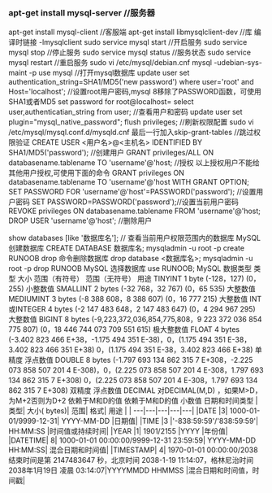 ### apt-get install mysql-server //服务器
apt-get install mysql-client //客服端
apt-get install libmysqlclient-dev //库
编译时链接 -lmysqlclient
sudo service mysql start //开启服务
sudo service mysql stop //停止服务
sudo service mysql status //服务状态
sudo service mysql restart //重启服务
sudo vi /etc/mysql/debian.cnf
mysql -udebian-sys-maint -p
use mysql //打开mysql数据库
update user set authentication_string=SHA1/MD5('new password') where user='root' and Host='localhost'; //设置root用户密码,mysql 8移除了PASSWORD函数，可使用SHA1或者MD5
set password for root@localhost=
select user,authenticatian_string from user; //查看用户和密码
update user set plugin="mysql_native_password";
flush privileges; //刷新权限配置
sudo vi /etc/mysql/mysql.conf.d/mysqld.cnf
最后一行加入skip-grant-tables //跳过权限验证
CREATE USER <用户名>@<主机名> IDENTIFIED BY SHA1/MD5('password'); //创建用户
GRANT privileges/ALL ON databasename.tablename TO 'username'@'host; //授权
以上授权用户不能给其他用户授权,可使用下面的命令
GRANT privileges ON databasename.tablename TO 'username'@'host WITH GRANT OPTION;
SET PASSWORD FOR 'username'@'host'=PASSWORD('password'); //设置用户密码
SET PASSWORD=PASSWORD('password');//设置当前用户密码
REVOKE privileges ON databasename.tablename FROM 'username'@'host;
DROP USER 'username'@'host'; //删除用户

show databases [like '数据库名']; // 查看当前用户权限范围内的数据库
MySQL 创建数据库
CREATE DATABASE 数据库名;
mysqladmin -u root -p create RUNOOB
drop 命令删除数据库
drop database <数据库名>;
mysqladmin -u root -p drop RUNOOB
MySQL 选择数据库
use RUNOOB;
MySQL 数据类型
类型	大小	范围（有符号）	范围（无符号）	用途
TINYINT	1 byte	(-128，127)	(0，255)	小整数值
SMALLINT	2 bytes	(-32 768，32 767)	(0，65 535)	大整数值
MEDIUMINT	3 bytes	(-8 388 608，8 388 607)	(0，16 777 215)	大整数值
INT或INTEGER	4 bytes	(-2 147 483 648，2 147 483 647)	(0，4 294 967 295)	大整数值
BIGINT	8 bytes	(-9,223,372,036,854,775,808，9 223 372 036 854 775 807)	(0，18 446 744 073 709 551 615)	极大整数值
FLOAT	4 bytes	(-3.402 823 466 E+38，-1.175 494 351 E-38)，0，(1.175 494 351 E-38，3.402 823 466 351 E+38)	0，(1.175 494 351 E-38，3.402 823 466 E+38)	单精度
浮点数值
DOUBLE	8 bytes	(-1.797 693 134 862 315 7 E+308，-2.225 073 858 507 201 4 E-308)，0，(2.225 073 858 507 201 4 E-308，1.797 693 134 862 315 7 E+308)	0，(2.225 073 858 507 201 4 E-308，1.797 693 134 862 315 7 E+308)	双精度
浮点数值
DECIMAL	对DECIMAL(M,D) ，如果M>D，为M+2否则为D+2	依赖于M和D的值	依赖于M和D的值	小数值
日期和时间类型
|类型|	大小( bytes)|	范围|	格式|	用途 |
| ---|---|---|---|---|
|DATE	|3|	1000-01-01/9999-12-31|	YYYY-MM-DD	|日期值|
|TIME	|3	|'-838:59:59'/'838:59:59'|	HH:MM:SS	|时间值或持续时间|
|YEAR	|1|	1901/2155	|YYYY	|年份值|
|DATETIME|	8|	1000-01-01 00:00:00/9999-12-31 23:59:59|	YYYY-MM-DD HH:MM:SS|	混合日期和时间值|
|TIMESTAMP|	4|	1970-01-01 00:00:00/2038结束时间是第 2147483647 秒，北京时间 2038-1-19 11:14:07，格林尼治时间 2038年1月19日 凌晨 03:14:07|YYYYMMDD HHMMSS	|混合日期和时间值，时间戳|
